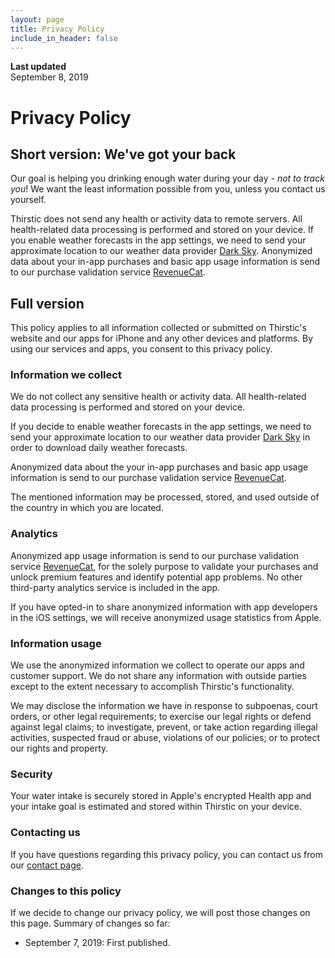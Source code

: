 ```yaml
---
layout: page
title: Privacy Policy
include_in_header: false
---
```


**Last updated**  
September 8, 2019

# Privacy Policy

## Short version: We've got your back

Our goal is helping you drinking enough water during your day - *not to track you*! We want the least information possible from you, unless you contact us yourself. 

Thirstic does not send any health or activity data to remote servers. All health-related data processing is performed and stored on your device. If you enable weather forecasts in the app settings, we need to send your approximate location to our weather data provider [Dark Sky](https://darksky.net/privacy). Anonymized data about your in-app purchases and basic app usage information is send to our purchase validation service [RevenueCat](https://www.revenuecat.com/privacy).

## Full version

This policy applies to all information collected or submitted on Thirstic's website and our apps for iPhone and any other devices and platforms. By using our services and apps, you consent to this privacy policy.

### Information we collect

We do not collect any sensitive health or activity data. All health-related data processing is performed and stored on your device.

If you decide to enable weather forecasts in the app settings, we need to send your approximate location to our weather data provider [Dark Sky](https://darksky.net/privacy) in order to download daily weather forecasts.

Anonymized data about the your in-app purchases and basic app usage information is send to our purchase validation service [RevenueCat](https://www.revenuecat.com/privacy).

The mentioned information may be processed, stored, and used outside of the country in which you are located.

### Analytics

Anonymized app usage information is send to our purchase validation service [RevenueCat](https://www.revenuecat.com/privacy), for the solely purpose to validate your purchases and unlock premium features and identify potential app problems. No other third-party analytics service is included in the app.

If you have opted-in to share anonymized information with app developers in the iOS settings, we will receive anonymized usage statistics from Apple.

### Information usage

We use the anonymized information we collect to operate our apps and customer support. We do not share any information with outside parties except to the extent necessary to accomplish Thirstic's functionality.

We may disclose the information we have in response to subpoenas, court orders, or other legal requirements; to exercise our legal rights or defend against legal claims; to investigate, prevent, or take action regarding illegal activities, suspected fraud or abuse, violations of our policies; or to protect our rights and property.

### Security

Your water intake is securely stored in Apple's encrypted Health app and your intake goal is estimated and stored within Thirstic on your device.  

### Contacting us

If you have questions regarding this privacy policy, you can contact us from our [contact page](https://tapcode.co/contact).

### Changes to this policy

If we decide to change our privacy policy, we will post those changes on this page. Summary of changes so far:

- September 7, 2019: First published.
